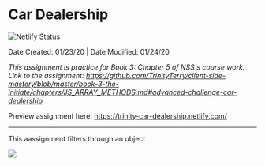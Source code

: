 # Car Dealership

[![Netlify Status](https://api.netlify.com/api/v1/badges/92e16580-7c6e-48f5-88f7-3e9e263b95f7/deploy-status)](https://app.netlify.com/sites/relaxed-wozniak-4b64c2/deploys)

Date Created: 01/23/20 | Date Modified: 01/24/20

*This assignment is practice for Book 3: Chapter 5 of NSS's course work. Link to the assignment: https://github.com/TrinityTerry/client-side-mastery/blob/master/book-3-the-initiate/chapters/JS_ARRAY_METHODS.md#advanced-challenge-car-dealership*

Preview assignment here: https://trinity-car-dealership.netlify.com/
***

This aassignment filters through an object

![](imgHere)